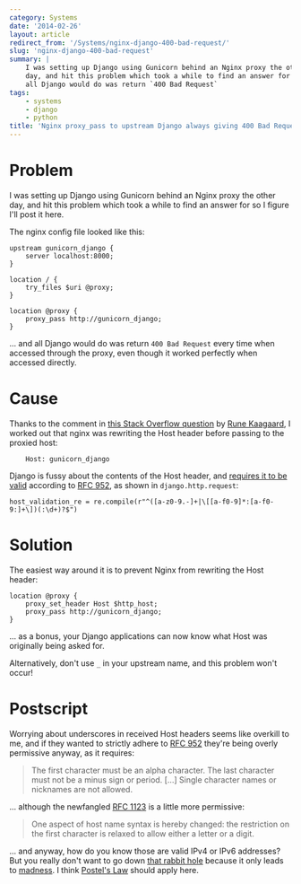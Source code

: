 ```yaml
---
category: Systems
date: '2014-02-26'
layout: article
redirect_from: '/Systems/nginx-django-400-bad-request/'
slug: 'nginx-django-400-bad-request'
summary: |
    I was setting up Django using Gunicorn behind an Nginx proxy the other
    day, and hit this problem which took a while to find an answer for ...
    all Django would do was return `400 Bad Request`
tags:
    - systems
    - django
    - python
title: 'Nginx proxy_pass to upstream Django always giving 400 Bad Request'
---
```


Problem
=======

I was setting up Django using Gunicorn behind an Nginx proxy the other
day, and hit this problem which took a while to find an answer for so I
figure I'll post it here.

The nginx config file looked like this:

~~~
upstream gunicorn_django {
    server localhost:8000;
}

location / {
    try_files $uri @proxy;
}

location @proxy {
    proxy_pass http://gunicorn_django;
}
~~~

... and all Django would do was return `400 Bad Request` every time when
accessed through the proxy, even though it worked perfectly when
accessed directly.

Cause
=====

Thanks to the comment in [this Stack Overflow
question](http://stackoverflow.com/questions/21399288/bad-request-400-nginx-gunicorn#)
by [Rune Kaagaard](http://stackoverflow.com/users/164449/rune-kaagaard),
I worked out that nginx was rewriting the Host header before passing to
the proxied host:

~~~
    Host: gunicorn_django
~~~

Django is fussy about the contents of the Host header, and [requires it
to be valid](https://code.djangoproject.com/ticket/20264) according to
[RFC 952](http://rfc-editor.org/rfc/rfc952.txt), as shown in
`django.http.request`:

~~~
host_validation_re = re.compile(r"^([a-z0-9.-]+|\[[a-f0-9]*:[a-f0-9:]+\])(:\d+)?$")
~~~

Solution
========

The easiest way around it is to prevent Nginx from rewriting the Host
header:

~~~
location @proxy {
    proxy_set_header Host $http_host;
    proxy_pass http://gunicorn_django;
}
~~~

... as a bonus, your Django applications can now know what Host was
originally being asked for.

Alternatively, don't use `_` in your upstream name, and this problem
won't occur!

Postscript
==========

Worrying about underscores in received Host headers seems like overkill
to me, and if they wanted to strictly adhere to [RFC
952](http://rfc-editor.org/rfc/rfc952.txt) they're being overly
permissive anyway, as it requires:

> The first character must be an alpha character. The last character
> must not be a minus sign or period. \[...\] Single character names or
> nicknames are not allowed.

... although the newfangled [RFC
1123](http://tools.ietf.org/html/rfc1123#page-13) is a little more
permissive:

> One aspect of host name syntax is hereby changed: the restriction on
> the first character is relaxed to allow either a letter or a digit.

... and anyway, how do you know those are valid IPv4 or IPv6 addresses?
But you really don't want to go down [that rabbit
hole](http://stackoverflow.com/questions/106179/regular-expression-to-match-hostname-or-ip-address)
because it only leads to
[madness](http://stackoverflow.com/questions/1732348/regex-match-open-tags-except-xhtml-self-contained-tags/1732454#1732454).
I think [Postel's
Law](http://en.wikipedia.org/wiki/Robustness_principle) should apply
here.
